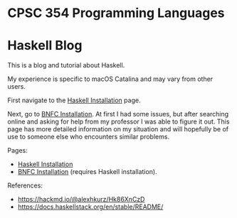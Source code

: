 # CPSC 354 Programming Languages
# Haskell Blog

This is a blog and tutorial about Haskell.

My experience is specific to macOS Catalina and may vary from other users.

First navigate to the [Haskell Installation](Haskell-Installation.md) page.

Next, go to [BNFC Installation](BNFC-Installation.md). At first I had some issues, but after searching online and asking for help from my professor I was able to figure it out. This page has more detailed information on my situation and will hopefully be of use to someone else who encounters similar problems.

Pages:
- [Haskell Installation](Haskell-Installation.md)
- [BNFC Installation](BNFC-Installation.md) (requires Haskell installation).

References:
- https://hackmd.io/@alexhkurz/Hk86XnCzD
- https://docs.haskellstack.org/en/stable/README/
